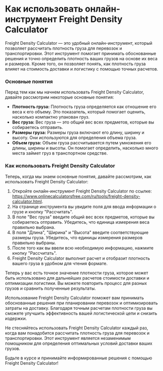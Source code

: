 Как использовать онлайн-инструмент Freight Density Calculator
=============================================================

Freight Density Calculator — это удобный онлайн-инструмент, который позволяет рассчитать плотность груза для перевозок и транспортировки. Этот инструмент помогает принимать обоснованные решения и точно определить плотность ваших грузов на основе их веса и размеров. Кроме того, он позволяет понять, как плотность груза влияет на стоимость доставки и логистику с помощью точных расчетов.

### Основные понятия

Перед тем как мы начнем использовать Freight Density Calculator, давайте рассмотрим некоторые основные понятия:

- **Плотность груза:** Плотность груза определяется как отношение его веса к его объему. Это показатель, который помогает оценить, насколько компактно упакован груз.
- **Вес груза:** Вес груза — это общий вес всех предметов, которые вы собираетесь отправить.
- **Размеры груза:** Размеры груза включают его длину, ширину и высоту. Они используются для определения объема груза.
- **Объем груза:** Объем груза рассчитывается путем умножения его длины, ширины и высоты. Он помогает определить, насколько много места займет груз в транспортном средстве.

### Как использовать Freight Density Calculator

Теперь, когда мы знаем основные понятия, давайте рассмотрим, как использовать Freight Density Calculator:

1. Откройте онлайн-инструмент Freight Density Calculator по ссылке: <https://www.onlinecalculatorsfree.com/ru/tools/freight-density-calculator.html>.
2. На странице инструмента вы увидите поля для ввода информации о грузе и кнопку "Рассчитать".
3. В поле "Вес груза" введите общий вес всех предметов, которые вы собираетесь отправить. Убедитесь, что единица измерения веса правильно выбрана.
4. В поля "Длина", "Ширина" и "Высота" введите соответствующие размеры груза. Убедитесь, что единицы измерения размеров правильно выбраны.
5. После того как вы ввели всю необходимую информацию, нажмите кнопку "Рассчитать".
6. Freight Density Calculator выполнит расчет и отобразит плотность вашего груза в удобном для чтения формате.

Теперь у вас есть точное значение плотности груза, которое может быть использовано для дальнейших расчетов стоимости доставки и оптимизации логистики. Вы можете повторить процесс для разных грузов и сравнить полученные результаты.

Использование Freight Density Calculator поможет вам принимать обоснованные решения при планировании перевозок и оптимизировать затраты на доставку. Благодаря точным расчетам плотности груза вы сможете улучшить эффективность вашей логистической цепи и снизить издержки.

Не стесняйтесь использовать Freight Density Calculator каждый раз, когда вам понадобится рассчитать плотность груза для перевозок и транспортировки. Этот инструмент является незаменимым помощником для определения оптимальных условий доставки ваших грузов.

Будьте в курсе и принимайте информированные решения с помощью Freight Density Calculator!
